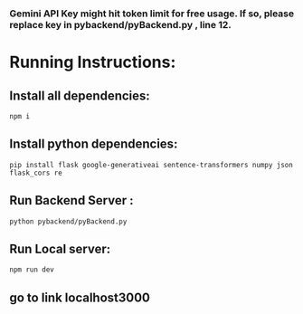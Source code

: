 ### Gemini API Key might hit token limit for free usage. If so, please replace key in pybackend/pyBackend.py , line 12.


# Running Instructions:

## Install all dependencies:
 ```npm i ```

## Install python dependencies:
```pip install flask google-generativeai sentence-transformers numpy json flask_cors re```

## Run Backend Server :
```python pybackend/pyBackend.py```

## Run Local server:
```npm run dev```

## go to link localhost3000

